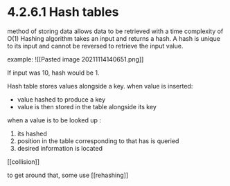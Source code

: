 # 4.2.6.1 Hash tables

method of storing data
allows data to be retrieved with a time complexity of O(1)
Hashing algorithm takes an input and returns a hash. A hash is unique to its input and cannot be reversed to retrieve the input value.

example:
![[Pasted image 20211114140651.png]]

If input was 10, hash would be 1.

Hash table stores values alongside a key. 
when value is inserted:
- value hashed to produce a key
- value is then stored in the table alongside its key

when a value is to be looked up :
1) its hashed
2) position in the table corresponding to that has is queried
3) desired information is located

[[collision]]

to get around that, some use [[rehashing]]